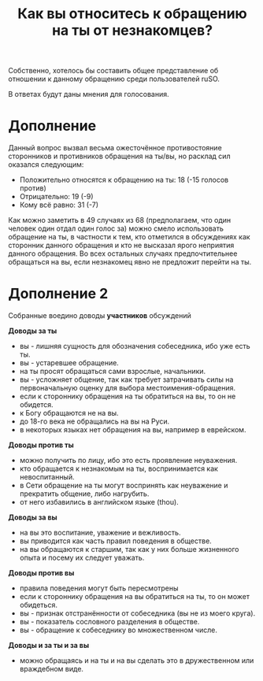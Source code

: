 ﻿---
title: "Как вы относитесь к обращению на ты от незнакомцев?"
se.owner.user_id: 199733
se.owner.display_name: "edem"
se.owner.link: "https://ru.meta.stackoverflow.com/users/199733/edem"
se.link: "https://ru.meta.stackoverflow.com/questions/10166/%d0%9a%d0%b0%d0%ba-%d0%b2%d1%8b-%d0%be%d1%82%d0%bd%d0%be%d1%81%d0%b8%d1%82%d0%b5%d1%81%d1%8c-%d0%ba-%d0%be%d0%b1%d1%80%d0%b0%d1%89%d0%b5%d0%bd%d0%b8%d1%8e-%d0%bd%d0%b0-%d1%82%d1%8b-%d0%be%d1%82-%d0%bd%d0%b5%d0%b7%d0%bd%d0%b0%d0%ba%d0%be%d0%bc%d1%86%d0%b5%d0%b2"
se.question_id: 10166
se.post_type: question
se.score: 11
---
<p>Собственно, хотелось бы составить общее представление об отношении к данному обращению среди пользователей ruSO.</p>

<p>В ответах будут даны мнения для голосования.</p>

<h1>Дополнение</h1>

<p>Данный вопрос вызвал весьма ожесточённое противостояние сторонников и противников обращения на ты/вы, но расклад сил оказался следующим:</p>

<ul>
<li>Положительно относятся к обращению на ты: 18 (-15 голосов против)</li>
<li>Отрицательно: 19 (-9)</li>
<li>Кому всё равно: 31 (-7)</li>
</ul>

<p>Как можно заметить в 49 случаях из 68 (предполагаем, что один человек один отдал один голос за) можно смело использовать обращение на ты, в частности к тем, кто отметился в обсуждениях как сторонник данного обращения и кто не высказал ярого неприятия данного обращения. Во всех остальных случаях предпочтительнее обращаться на вы, если незнакомец явно не предложит перейти на ты.</p>

<h1>Дополнение 2</h1>

<p>Собранные воедино доводы <strong>участников</strong> обсуждений</p>

<p><strong>Доводы за ты</strong></p>

<ul>
<li>вы - лишняя сущность для обозначения собеседника, ибо уже есть ты.</li>
<li>вы - устаревшее обращение.</li>
<li>на ты просят обращаться сами взрослые, начальники.</li>
<li>вы - усложняет общение, так как требует затрачивать силы на первоначальную оценку для выбора местоимения-обращения.</li>
<li>если к стороннику обращения на ты обратиться на вы, то он не обидется.</li>
<li>к Богу обращаются не на вы.</li>
<li>до 18-го века не обращались на вы на Руси.</li>
<li>в некоторых языках нет обращения на вы, например в еврейском.</li>
</ul>

<p><strong>Доводы против ты</strong></p>

<ul>
<li>можно получить по лицу, ибо это есть проявление неуважения.</li>
<li>кто обращается к незнакомым на ты, воспринимается как невоспитанный.</li>
<li>в Сети обращение на ты могут воспринять как неуважение и прекратить общение, либо нагрубить.</li>
<li>от него избавились в английском языке (thou).</li>
</ul>

<p><strong>Доводы за вы</strong></p>

<ul>
<li>на вы это воспитание, уважение и вежливость.</li>
<li>вы приводится как часть правил поведения в обществе.</li>
<li>на вы обращаются к старшим, так как у них больше жизненного опыта и посему их следует уважать.</li>
</ul>

<p><strong>Доводы против вы</strong></p>

<ul>
<li>правила поведения могут быть пересмотрены</li>
<li>если к стороннику обращения на вы обратиться на ты, то он может обидеться.</li>
<li>вы - признак отстранённости от собеседника (вы не из моего круга).</li>
<li>вы - показатель сословного разделения в обществе.</li>
<li>вы - обращение к собеседнику во множественном числе.</li>
</ul>

<p><strong>Доводы и за ты и за вы</strong></p>

<ul>
<li>можно обращаясь и на ты и на вы сделать это в дружественном или враждебном виде.</li>
</ul>

